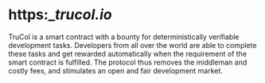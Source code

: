 # https:\__trucol.io_

TruCol is a smart contract with a bounty for deterministically verifiable development tasks. Developers from all over the world are able to complete these tasks and get rewarded automatically when the requirement of the smart contract is fulfilled. The protocol thus removes the middleman and costly fees, and stimulates an open and fair development market.
